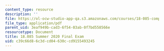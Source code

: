 ```yaml
---
content_type: resource
description: ''
file: https://ol-ocw-studio-app-qa.s3.amazonaws.com/courses/18-085-computational-science-and-engineering-i-summer-2020/c39c66d86c3dcd04630ccd9155493245_MIT18_085Summer20_final.pdf
file_type: application/pdf
parent_uid: 3eaf949b-cad3-6f54-03ab-0f7bd558566e
resourcetype: Document
title: 18.085 Summer 2020 Final Exam
uid: c39c66d8-6c3d-cd04-630c-cd9155493245
---
```

